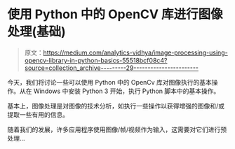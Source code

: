 # 使用 Python 中的 OpenCV 库进行图像处理(基础)

> 原文：<https://medium.com/analytics-vidhya/image-processing-using-opencv-library-in-python-basics-55518bcf08c4?source=collection_archive---------29----------------------->

今天，我们将讨论一些可以使用 Python 中的 OpenCv 库对图像执行的基本操作。从在 Windows 中安装 Python 3 开始，执行 Python 脚本中的基本操作。

基本上，图像处理是对图像的技术分析，如执行一些操作以获得增强的图像和/或提取一些有用的信息。

随着我们的发展，许多应用程序使用图像/帧/视频作为输入，这需要对它们进行预处理…
